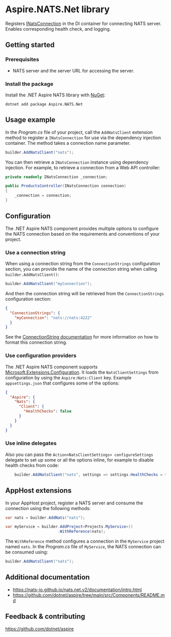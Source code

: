 # Aspire.NATS.Net library

Registers [INatsConnection](https://nats-io.github.io/nats.net.v2/api/NATS.Client.Core.INatsConnection.html) in the DI container for connecting NATS server. Enables corresponding health check, and logging.

## Getting started

### Prerequisites

- NATS server and the server URL for accessing the server.

### Install the package

Install the .NET Aspire NATS library with [NuGet](https://www.nuget.org):

```dotnetcli
dotnet add package Aspire.NATS.Net
```

## Usage example

In the _Program.cs_ file of your project, call the `AddNatsClient` extension method to register a `INatsConnection` for use via the dependency injection container. The method takes a connection name parameter.

```csharp
builder.AddNatsClient("nats");
```

You can then retrieve a `INatsConnection` instance using dependency injection. For example, to retrieve a connection from a Web API controller:

```csharp
private readonly INatsConnection _connection;

public ProductsController(INatsConnection connection)
{
    _connection = connection;
}
```

## Configuration

The .NET Aspire NATS component provides multiple options to configure the NATS connection based on the requirements and conventions of your project.

### Use a connection string

When using a connection string from the `ConnectionStrings` configuration section, you can provide the name of the connection string when calling `builder.AddNatsClient()`:

```csharp
builder.AddNatsClient("myConnection");
```

And then the connection string will be retrieved from the `ConnectionStrings` configuration section:

```json
{
  "ConnectionStrings": {
    "myConnection": "nats://nats:4222"
  }
}
```

See the [ConnectionString documentation](https://docs.nats.io/using-nats/developer/connecting#nats-url) for more information on how to format this connection string.

### Use configuration providers

The .NET Aspire NATS component supports [Microsoft.Extensions.Configuration](https://learn.microsoft.com/dotnet/api/microsoft.extensions.configuration). It loads the `NatsClientSettings` from configuration by using the `Aspire:Nats:Client` key. Example `appsettings.json` that configures some of the options:

```json
{
  "Aspire": {
    "Nats": {
      "Client": {
        "HealthChecks": false
      }
    }
  }
}
```

### Use inline delegates

Also you can pass the `Action<NatsClientSettings> configureSettings` delegate to set up some or all the options inline, for example to disable health checks from code:

```csharp
    builder.AddNatsClient("nats", settings => settings.HealthChecks = false);
```

## AppHost extensions

In your AppHost project, register a NATS server and consume the connection using the following methods:

```csharp
var nats = builder.AddNats("nats");

var myService = builder.AddProject<Projects.MyService>()
                       .WithReference(nats);
```

The `WithReference` method configures a connection in the `MyService` project named `nats`. In the _Program.cs_ file of `MyService`, the NATS connection can be consumed using:

```csharp
builder.AddNatsClient("nats");
```

## Additional documentation

* https://nats-io.github.io/nats.net.v2/documentation/intro.html
* https://github.com/dotnet/aspire/tree/main/src/Components/README.md

## Feedback & contributing

https://github.com/dotnet/aspire
